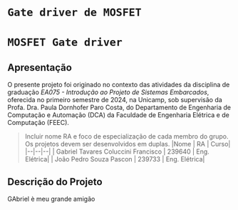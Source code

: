# `Gate driver de MOSFET`
# `MOSFET Gate driver`

## Apresentação

O presente projeto foi originado no contexto das atividades da disciplina de graduação *EA075 - Introdução ao Projeto de Sistemas Embarcados*, 
oferecida no primeiro semestre de 2024, na Unicamp, sob supervisão da Profa. Dra. Paula Dornhofer Paro Costa, do Departamento de Engenharia de Computação e Automação (DCA) da Faculdade de Engenharia Elétrica e de Computação (FEEC).

> Incluir nome RA e foco de especialização de cada membro do grupo. Os projetos devem ser desenvolvidos em duplas.
> |Nome  | RA | Curso|
> |--|--|--|
>| Gabriel Tavares Coluccini Francisco  | 239640  | Eng. Elétrica|
>| João Pedro Souza Pascon  | 239733  | Eng. Elétrica|

## Descrição do Projeto
GAbriel è meu grande amigão

